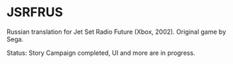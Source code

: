 # JSRFRUS
Russian translation for Jet Set Radio Future (Xbox, 2002). Original game by Sega.

Status: Story Campaign completed, UI and more are in progress.
